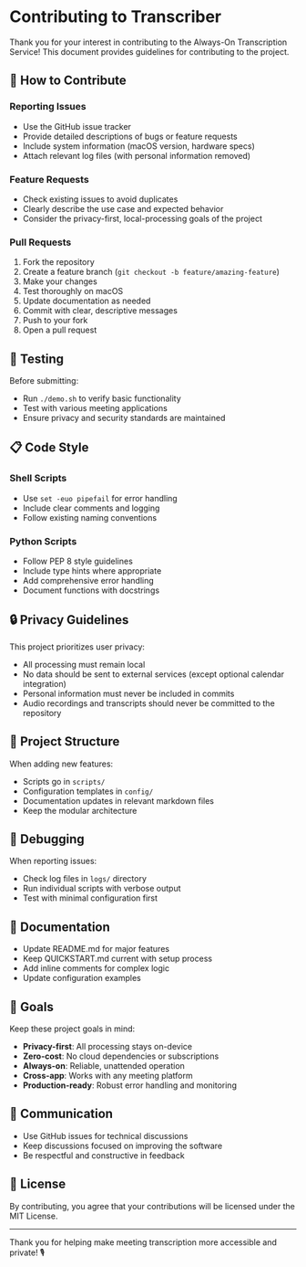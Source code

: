 # Contributing to Transcriber

Thank you for your interest in contributing to the Always-On Transcription Service! This document provides guidelines for contributing to the project.

## 🤝 How to Contribute

### Reporting Issues
- Use the GitHub issue tracker
- Provide detailed descriptions of bugs or feature requests
- Include system information (macOS version, hardware specs)
- Attach relevant log files (with personal information removed)

### Feature Requests
- Check existing issues to avoid duplicates
- Clearly describe the use case and expected behavior
- Consider the privacy-first, local-processing goals of the project

### Pull Requests
1. Fork the repository
2. Create a feature branch (`git checkout -b feature/amazing-feature`)
3. Make your changes
4. Test thoroughly on macOS
5. Update documentation as needed
6. Commit with clear, descriptive messages
7. Push to your fork
8. Open a pull request

## 🧪 Testing

Before submitting:
- Run `./demo.sh` to verify basic functionality
- Test with various meeting applications
- Ensure privacy and security standards are maintained

## 📋 Code Style

### Shell Scripts
- Use `set -euo pipefail` for error handling
- Include clear comments and logging
- Follow existing naming conventions

### Python Scripts
- Follow PEP 8 style guidelines
- Include type hints where appropriate
- Add comprehensive error handling
- Document functions with docstrings

## 🔒 Privacy Guidelines

This project prioritizes user privacy:
- All processing must remain local
- No data should be sent to external services (except optional calendar integration)
- Personal information must never be included in commits
- Audio recordings and transcripts should never be committed to the repository

## 📁 Project Structure

When adding new features:
- Scripts go in `scripts/`
- Configuration templates in `config/`
- Documentation updates in relevant markdown files
- Keep the modular architecture

## 🐛 Debugging

When reporting issues:
- Check log files in `logs/` directory
- Run individual scripts with verbose output
- Test with minimal configuration first

## 📝 Documentation

- Update README.md for major features
- Keep QUICKSTART.md current with setup process
- Add inline comments for complex logic
- Update configuration examples

## 🎯 Goals

Keep these project goals in mind:
- **Privacy-first**: All processing stays on-device
- **Zero-cost**: No cloud dependencies or subscriptions
- **Always-on**: Reliable, unattended operation
- **Cross-app**: Works with any meeting platform
- **Production-ready**: Robust error handling and monitoring

## 💬 Communication

- Use GitHub issues for technical discussions
- Keep discussions focused on improving the software
- Be respectful and constructive in feedback

## 📄 License

By contributing, you agree that your contributions will be licensed under the MIT License.

---

Thank you for helping make meeting transcription more accessible and private! 🎙️
